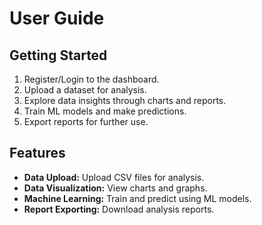 # User Guide

## Getting Started
1. Register/Login to the dashboard.
2. Upload a dataset for analysis.
3. Explore data insights through charts and reports.
4. Train ML models and make predictions.
5. Export reports for further use.

## Features
- **Data Upload:** Upload CSV files for analysis.
- **Data Visualization:** View charts and graphs.
- **Machine Learning:** Train and predict using ML models.
- **Report Exporting:** Download analysis reports.

